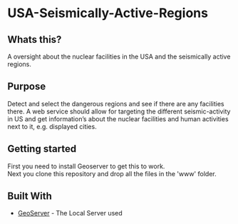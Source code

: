 # USA-Seismically-Active-Regions

## Whats this?
A oversight about the nuclear facilities in the USA and the seismically active regions.

## Purpose
Detect and select the dangerous regions and see if there are any facilities there.
A web service should allow for targeting the different seismic-activity in US and get
information’s about the nuclear facilities and human activities next to it, e.g. displayed cities.

## Getting started
First you need to install Geoserver to get this to work.<br>
Next you clone this repository and drop all the files in the 'www' folder.


## Built With
* [GeoServer](http://geoserver.org/download/) - The Local Server used
